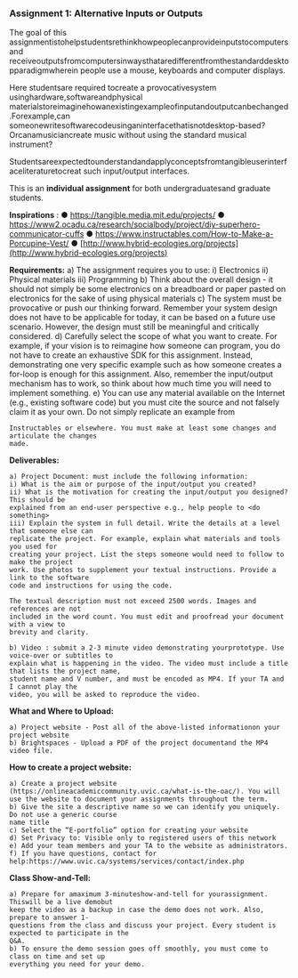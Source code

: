 ### Assignment 1: Alternative Inputs or Outputs

The goal of this assignmentistohelpstudentsrethinkhowpeoplecanprovideinputstocomputersand
receiveoutputsfromcomputersinwaysthataredifferentfromthestandarddesktopparadigmwherein
people use a mouse, keyboards and computer displays.

Here studentsare required tocreate a provocativesystem usinghardware,softwareandphysical
materialstoreimaginehowanexistingexampleofinputandoutputcanbechanged.Forexample,can
someonewritesoftwarecodeusinganinterfacethatisnotdesktop-based?Orcanamusiciancreate
music without using the standard musical instrument?

Studentsareexpectedtounderstandandapplyconceptsfromtangibleuserinterfaceliteraturetocreat
such input/output interfaces.

This is an **individual assignment** for both undergraduatesand graduate students.

**Inspirations** :
● https://tangible.media.mit.edu/projects/
● https://www2.ocadu.ca/research/socialbody/project/diy-superhero-communicator-cuffs
● https://www.instructables.com/How-to-Make-a-Porcupine-Vest/
● [http://www.hybrid-ecologies.org/projects](http://www.hybrid-ecologies.org/projects)

**Requirements:**
a) The assignment requires you to use:
i) Electronics
ii) Physical materials
iii) Programming
b) Think about the overall design - it should not simply be some electronics on a breadboard or
paper pasted on electronics for the sake of using physical materials
c) The system must be provocative or push our thinking forward. Remember your system design
does not have to be applicable for today, it can be based on a future use scenario. However, the
design must still be meaningful and critically considered.
d) Carefully select the scope of what you want to create. For example, if your vision is to reimagine
how someone can program, you do not have to create an exhaustive SDK for this assignment.
Instead, demonstrating one very specific example such as how someone creates a for-loop is
enough for this assignment. Also, remember the input/output mechanism has to work, so think
about how much time you will need to implement something.
e) You can use any material available on the Internet (e.g., existing software code) but you must
cite the source and not falsely claim it as your own. Do not simply replicate an example from


```
Instructables or elsewhere. You must make at least some changes and articulate the changes
made.
```
**Deliverables:**

```
a) Project Document: must include the following information:
i) What is the aim or purpose of the input/output you created?
ii) What is the motivation for creating the input/output you designed? This should be
explained from an end-user perspective e.g., help people to <do something>
iii) Explain the system in full detail. Write the details at a level that someone else can
replicate the project. For example, explain what materials and tools you used for
creating your project. List the steps someone would need to follow to make the project
work. Use photos to supplement your textual instructions. Provide a link to the software
code and instructions for using the code.
```
```
The textual description must not exceed 2500 words. Images and references are not
included in the word count. You must edit and proofread your document with a view to
brevity and clarity.
```
```
b) Video : submit a 2-3 minute video demonstrating yourprototype. Use voice-over or subtitles to
explain what is happening in the video. The video must include a title that lists the project name,
student name and V number, and must be encoded as MP4. If your TA and I cannot play the
video, you will be asked to reproduce the video.
```
**What and Where to Upload:**

```
a) Project website - Post all of the above-listed informationon your project website
b) Brightspaces - Upload a PDF of the project documentand the MP4 video file.
```
**How to create a project website:**

```
a) Create a project website (https://onlineacademiccommunity.uvic.ca/what-is-the-oac/). You will
use the website to document your assignments throughout the term.
b) Give the site a descriptive name so we can identify you uniquely. Do not use a generic course
name title
c) Select the “E-portfolio” option for creating your website
d) Set Privacy to: Visible only to registered users of this network
e) Add your team members and your TA to the website as administrators.
f) If you have questions, contact for help:https://www.uvic.ca/systems/services/contact/index.php
```

**Class Show-and-Tell:**

```
a) Prepare for amaximum 3-minuteshow-and-tell for yourassignment. Thiswill be a live demobut
keep the video as a backup in case the demo does not work. Also, prepare to answer 1-
questions from the class and discuss your project. Every student is expected to participate in the
Q&A.
b) To ensure the demo session goes off smoothly, you must come to class on time and set up
everything you need for your demo.
```

